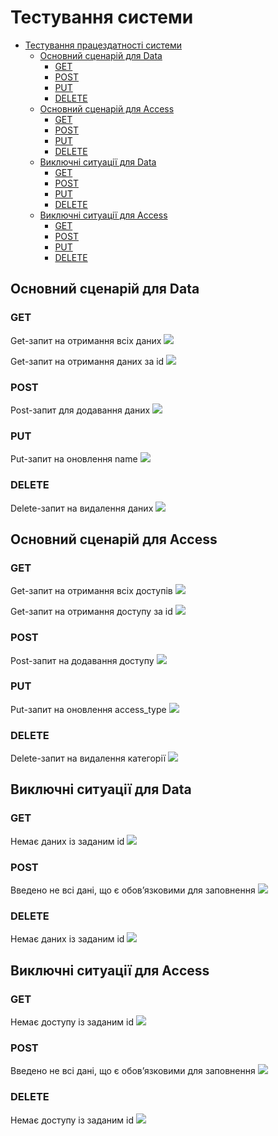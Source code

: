 # Тестування системи

- [Тестування працездатності системи](#тестування-працездатності-системи)
    - [Основний сценарій для Data](#основний-сценарій-для-data)
        - [GET](#get)
        - [POST](#post)
        - [PUT](#put)
        - [DELETE](#delete)
    - [Основний сценарій для Access](#основний-сценарій-для-access)
        - [GET](#get)
        - [POST](#post)
        - [PUT](#put)
        - [DELETE](#delete)
    - [Виключні ситуації для Data](#виключні-ситуації-для-data)
        - [GET](#get)
        - [POST](#post)
        - [PUT](#put)
        - [DELETE](#delete)
    - [Виключні ситуації для Access](#виключні-ситуації-для-access)
        - [GET](#get)
        - [POST](#post)
        - [PUT](#put)
        - [DELETE](#delete)

## Основний сценарій для Data
### GET
Get-запит на отримання всіх даних
![](./images/getData.png)

Get-запит на отримання даних за id
![](./images/getDataById.png)

### POST
Post-запит для додавання даних 
![](./images/postData.png)

### PUT
Put-запит на оновлення name
![](./images/putData.png)

### DELETE
Delete-запит на видалення даних
![](./images/deleteData.png)

## Основний сценарій для Access
### GET
Get-запит на отримання всіх доступів
![](./images/getAccess.png)

Get-запит на отримання доступу за id
![](./images/getAccessById.png)

### POST
Post-запит на додавання доступу
![](./images/postAccess.png)

### PUT
Put-запит на оновлення access_type
![](./images/putAccess.png)

### DELETE
Delete-запит на видалення категорії
![](./images/deleteAccess.png)

## Виключні ситуації для Data
### GET
Немає даних із заданим id
![](./images/getData1.png)

### POST
Введено не всі дані, що є обов’язковими для заповнення
![](./images/postData1.png)

### DELETE
Немає даних із заданим id
![](./images/deleteData1.png)

## Виключні ситуації для Access
### GET
Немає доступу із заданим id
![](./images/getAccess1.png)

### POST
Введено не всі дані, що є обов’язковими для заповнення
![](./images/postAccess1.png)

### DELETE
Немає доступу із заданим id
![](./images/deleteAccess1.png)
